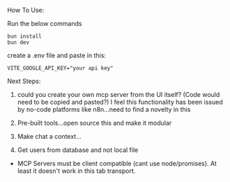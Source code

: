 How To Use:

Run the below commands
```
bun install
bun dev
```

create a .env file and paste in this:
```
VITE_GOOGLE_API_KEY="your api key"
```



Next Steps:
1. could you create your own mcp server from the UI itself? (Code would need to be copied and pasted?)
I feel this functionality has been issued by no-code platforms like n8n...need to find a novelty in this

2. Pre-built tools...open source this and make it modular

3. Make chat a context...

4. Get users from database and not local file

* MCP Servers must be client compatible (cant use node/promises). At least it doesn't work in this tab transport.